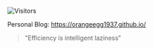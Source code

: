 ![Visitors](https://api.visitorbadge.io/api/visitors?path=https%3A%2F%2Fgithub.com%2FOrangeEgg1937%2FOrangeEgg1937&label=VISITOR&countColor=%23263759)

Personal Blog: https://orangeegg1937.github.io/

> "Efficiency is intelligent laziness"
